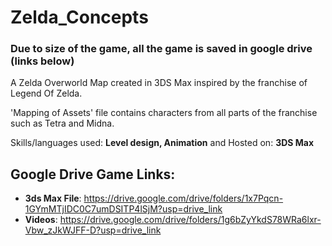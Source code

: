 # Zelda_Concepts

### Due to size of the game, all the game is saved in google drive (links below)

A Zelda Overworld Map created in 3DS Max inspired by the franchise of Legend Of Zelda.

'Mapping of Assets' file contains characters from all parts of the franchise such as Tetra and Midna. 
 
Skills/languages used: __Level design, Animation__
and Hosted on: __3DS Max__

## Google Drive Game Links:
* __3ds Max File__: https://drive.google.com/drive/folders/1x7Pqcn-1GYmMTjIDC0C7umDSITP4lSjM?usp=drive_link
* __Videos__: https://drive.google.com/drive/folders/1g6bZyYkdS78WRa6lxr-Vbw_zJkWJFF-D?usp=drive_link
